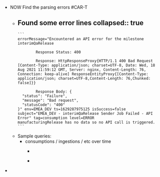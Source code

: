 - NOW Find the parsing errors #CAR-T
	- Found some error lines
	  collapsed:: true
		-
		  ```
		  errorMessage="Encountered an API error for the milestone interimQaRelease 
		  
		          Response Status: 400 
		  
		          Response: HttpResponseProxy{HTTP/1.1 400 Bad Request [Content-Type: application/json; charset=UTF-8, Date: Wed, 18 Aug 2021 11:59:12 GMT, Server: nginx, Content-Length: 76, Connection: keep-alive] ResponseEntityProxy{[Content-Type: application/json; charset=UTF-8,Content-Length: 76,Chunked: false]}} 
		   
		          Response Body: {
		    "status": "Failure",
		    "message": "Bad request",
		    "statusCode": "400"
		  }" env=EMEA_DEV ts=1629287975125 isSuccess=false subject="EMEA_DEV - interimQaRelease Sender Job Failed - API Error" tag=consumption level=ERROR
		  manufacturingRelease has no data so no API call is triggered.
		  ```
	- Sample queries:
		- consumptions / ingestions / etc over time
			- ```
			- ```
-